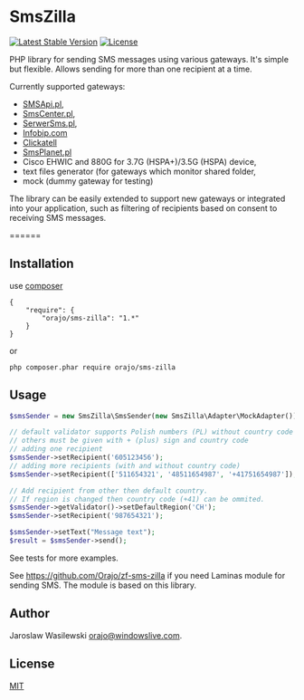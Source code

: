 # SmsZilla

[![Latest Stable Version](https://img.shields.io/packagist/v/orajo/sms-zilla.svg?style=flat-square)](https://packagist.org/packages/orajo/sms-zilla)
[![License](http://img.shields.io/badge/license-MIT-red.svg?style=flat-square)](https://packagist.org/packages/orajo/sms-zilla)

PHP library for sending SMS messages using various gateways. It's simple but flexible. Allows sending for more than one recipient at a time.

Currently supported gateways:
* [SMSApi.pl](https://www.smsapi.pl/),
* [SmsCenter.pl](https://smscenter.pl/),
* [SerwerSms.pl](https://serwersms.pl/),
* [Infobip.com](http://www.infobip.com/)
* [Clickatell](https://www.clickatell.com/)
* [SmsPlanet.pl](https://smsplanet.pl/)
* Cisco EHWIC and 880G for 3.7G (HSPA+)/3.5G (HSPA) device,
* text files generator (for gateways which monitor shared folder,
* mock (dummy gateway for testing)

The library can be easily extended to support new gateways or integrated into your application, such as filtering of recipients based on consent to receiving SMS messages.

======

Installation
------------

use [composer](http://getcomposer.org/)

    {
        "require": {
            "orajo/sms-zilla": "1.*"
        }
    }

or

    php composer.phar require orajo/sms-zilla

Usage
------------

```php
$smsSender = new SmsZilla\SmsSender(new SmsZilla\Adapter\MockAdapter());

// default validator supports Polish numbers (PL) without country code
// others must be given with + (plus) sign and country code
// adding one recipient
$smsSender->setRecipient('605123456');
// adding more recipients (with and without country code)
$smsSender->setRecipient(['511654321', '48511654987', '+41751654987']);

// Add recipient from other then default country.
// If region is changed then country code (+41) can be ommited.
$smsSender->getValidator()->setDefaultRegion('CH');
$smsSender->setRecipient('987654321');

$smsSender->setText("Message text");
$result = $smsSender->send();
```

See tests for more examples.

See https://github.com/Orajo/zf-sms-zilla if you need Laminas module for sending SMS. The module is based on this library. 

Author
------

Jaroslaw Wasilewski <orajo@windowslive.com>.

License
-------

[MIT](http://opensource.org/licenses/MIT)
